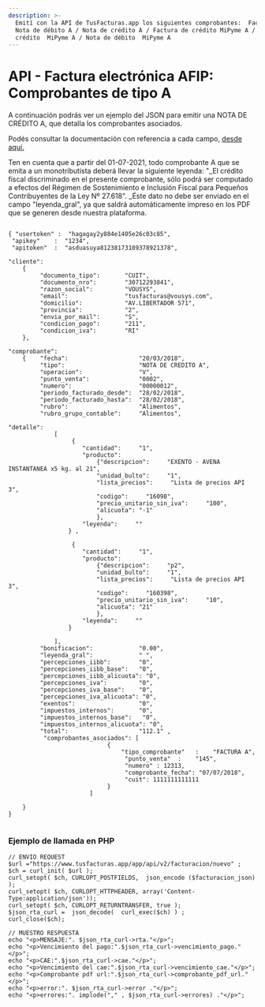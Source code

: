 ```yaml
---
description: >-
  Emití con la API de TusFacturas.app los siguientes comprobantes:  Factura A /
  Nota de débito A / Nota de crédito A / Factura de crédito MiPyme A / Nota de
  crédito  MiPyme A / Nota de débito  MiPyme A
---
```


# API - Factura electrónica AFIP: Comprobantes de tipo A

A continuación podrás ver un ejemplo del JSON para emitir una NOTA DE CRÉDITO A, que detalla los comprobantes asociados.

Podés consultar la documentación con referencia a cada campo, [desde aquí.](https://developers.tusfacturas.app/api-factura-electronica-afip-facturacion-nuevo-comprobante)

Ten en cuenta que a partir del 01-07-2021, todo comprobante A que se emita a un monotributista deberá llevar la siguiente leyenda: "_El crédito fiscal discriminado en el presente comprobante, sólo podrá ser computado a efectos del Régimen de Sostenimiento e Inclusión Fiscal para Pequeños Contribuyentes de la Ley Nº 27.618".  _Éste dato no debe ser enviado en el campo "leyenda_gral", ya que saldrá automáticamente impreso en los PDF que se generen desde nuestra plataforma.

```

{ "usertoken" :  "hagagay2y884e1405e26c03c85", 
 "apikey"    :  "1234", 
 "apitoken"  :  "asduasuya81238173189378921378",
 
"cliente": 
    {
         "documento_tipo":       "CUIT", 
         "documento_nro":        "30712293841", 
         "razon_social":         "VOUSYS", 
         "email":                "tusfacturas@vousys.com", 
         "domicilio":            "AV.LIBERTADOR 571", 
         "provincia":            "2", 
         "envia_por_mail":       "S", 
         "condicion_pago":       "211", 
         "condicion_iva":        "RI" 
    },
 
"comprobante": 
    {    "fecha":                    "20/03/2018", 
         "tipo":                     "NOTA DE CREDITO A", 
         "operacion":                "V", 
         "punto_venta":              "0002", 
         "numero":                   "00000012", 
         "periodo_facturado_desde":  "28/02/2018", 
         "periodo_facturado_hasta":  "28/02/2018", 
         "rubro":                    "Alimentos", 
         "rubro_grupo_contable":     "Alimentos",

"detalle":
             [
                  {
                     "cantidad":     "1", 
                     "producto":     
                         {"descripcion":     "EXENTO - AVENA INSTANTANEA x5 kg. al 21", 
                         "unidad_bulto":     "1", 
                         "lista_precios":     "Lista de precios API 3", 
                         "codigo":     "16098", 
                         "precio_unitario_sin_iva":     "100",
                         "alicuota": "-1"
                         },
                     "leyenda":     ""
                 } ,

                  {
                     "cantidad":     "1", 
                     "producto":     
                         {"descripcion":     "p2", 
                         "unidad_bulto":     "1", 
                         "lista_precios":     "Lista de precios API 3", 
                         "codigo":     "160398", 
                         "precio_unitario_sin_iva":     "10",
                         "alicuota": "21"
                         },
                     "leyenda":     ""
                 }                  
  
             ],
         "bonificacion":             "0.00", 
         "leyenda_gral":             " ", 
         "percepciones_iibb":        "0",
         "percepciones_iibb_base":   "0",
         "percepciones_iibb_alicuota": "0",
         "percepciones_iva":         "0",
         "percepciones_iva_base":    "0",
         "percepciones_iva_alicuota": "0",
         "exentos":                  "0",
         "impuestos_internos":       "0",
         "impuestos_internos_base":   "0",
         "impuestos_internos_alicuota": "0",
         "total":                    "112.1" ,
          "comprobantes_asociados": [
                            {
                                "tipo_comprobante"   :    "FACTURA A",
                                 "punto_venta"  :    "145",
                                 "numero" : 12313,
                                 "comprobante_fecha": "07/07/2018",
                                 "cuit": 1111111111111     
                            } 
                       ]         
         
    } 
}
 
```

### Ejemplo de llamada en PHP

```
// ENVIO REQUEST
$url ="https://www.tusfacturas.app/app/api/v2/facturacion/nuevo" ;
$ch = curl_init( $url );
curl_setopt( $ch, CURLOPT_POSTFIELDS,  json_encode ($facturacion_json) );
curl_setopt( $ch, CURLOPT_HTTPHEADER, array('Content-Type:application/json'));
curl_setopt( $ch, CURLOPT_RETURNTRANSFER, true );
$json_rta_curl =  json_decode(  curl_exec($ch) ) ;  
curl_close($ch);

// MUESTRO RESPUESTA
echo "<p>MENSAJE:". $json_rta_curl->rta."</p>"; 
echo "<p>Vencimiento del pago:".$json_rta_curl->vencimiento_pago."</p>"; 
echo "<p>CAE:".$json_rta_curl->cae."</p>"; 
echo "<p>Vencimiento del cae:".$json_rta_curl->vencimiento_cae."</p>"; 
echo "<p>Comprobante pdf url:".$json_rta_curl->comprobante_pdf_url."</p>"; 
echo "<p>error:". $json_rta_curl->error ."</p>"; 
echo "<p>errores:". implode("," , $json_rta_curl->errores) ."</p>"; 


```
